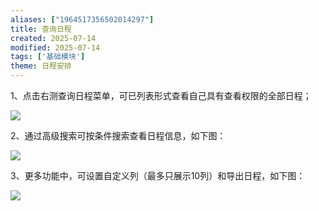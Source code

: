 ```yaml
---
aliases: ["1964517356502014297"]
title: 查询日程
created: 2025-07-14
modified: 2025-07-14
tags: ['基础模块']
theme: 日程安排
---
```


1、点击右测查询日程菜单，可已列表形式查看自己具有查看权限的全部日程；

![](c4e1e07f6277dcbeb593a6ee8c81a1f8.jpg)

2、通过高级搜索可按条件搜索查看日程信息，如下图：

![](edccd0b1acb4240b177e6f44669d3f6c.jpg)

3、更多功能中，可设置自定义列（最多只展示10列）和导出日程，如下图：

![](02345d92064517d95ff38c0597963041.jpg)